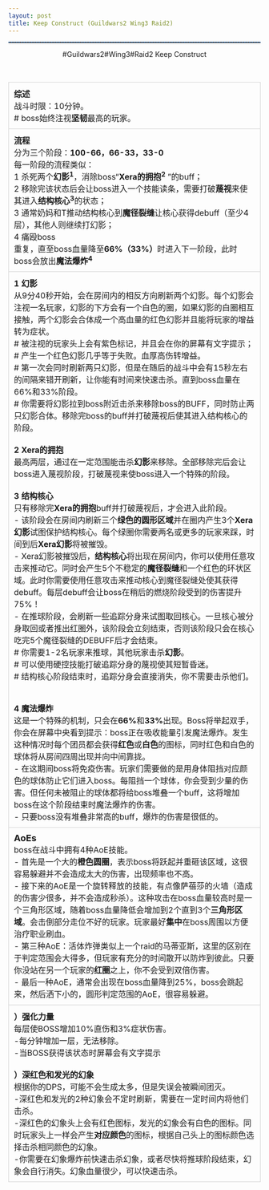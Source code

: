```yaml
---
layout: post
title: Keep Construct (Guildwars2 Wing3 Raid2)
---
```

<hr style="height:1px;border:none;border-top:1px dashed #0066CC;" />
<p align="center">#Guildwars2#Wing3#Raid2 Keep Construct</p>
<div>
<span><div><br/></div><table style="border-collapse: collapse; table-layout: fixed;width:100%;"><tr><td style="border-style:solid;border-width:1px;border-color:rgb(211,211,211);padding:10px;margin:0px;width:99.88974641675854%;"><div><span style="font-size: 16px;"><b>综述</b></span></div><div><span style="font-size: 16px;">战斗时限：10分钟。  </span></div><div><span style="font-size: 16px;"># boss始终注视<b>坚韧</b>最高的玩家。</span></div></td></tr><tr><td style="border-style:solid;border-width:1px;border-color:rgb(211,211,211);padding:10px;margin:0px;width:100%;"><div><span style="font-size: 16px;"><b>流程</b></span></div><div><span style="font-size: 16px;">分为三个阶段：<b>100-66，</b><b>66-33，</b><b>33-0</b></span></div><div><span style="font-size: 16px;">每一阶段的流程类似：</span></div><div><span style="font-size: 16px;">1 杀死两个<b>幻影<sup>1</sup></b>，</span><span style="font-size: 16px;">消除boss“</span><span style="font-size: 16px;"><b>Xera的拥抱<sup>2</sup></b></span> <span style="font-size: 16px;">”的buff；</span></div><div><span style="font-size: 16px;">2 移除完该状态后会让boss进入一个技能读条，需要打破<b>蔑视</b>来使其进入<b>结构核心<sup>3</sup></b>的状态；</span></div><div><span style="font-size: 16px;">3 通常奶妈和T推动结构核心到<b>魔径裂缝</b>让核心获得debuff（至少4层），其他人则继续打幻影；</span></div><div><span style="font-size: 16px;">4 痛殴boss</span></div><div><span style="font-size: 16px;">重复，直至boss血量降至<b>66%（33%）</b>时进入下一阶段，此时boss会放出<b>魔法爆炸<sup>4</sup></b></span></div></td></tr><tr><td style="border-style:solid;border-width:1px;border-color:rgb(211,211,211);padding:10px;margin:0px;width:100%;"><div><b><span style="font-size: 16px;">1 幻影</span></b></div><div><span style="font-size: 16px;">从9分40秒开始，会在房间内的相反方向刷新两个幻影。每个幻影会注视一名玩家，幻影的下方会有一个白色的圈，如果幻影的白圈相互接触，两个幻影会合体成一个高血量的红色幻影并且能将玩家的增益转为症状。</span></div><div><span style="font-size: 16px;"># 被注视的玩家头上会有紫色标记，并且会在你的屏幕有文字提示；</span></div><div><span style="font-size: 16px;"># 产生一个红色幻影几乎等于失败。血厚高伤转增益。</span></div><div><span style="font-size: 16px;"># 第一次会同时刷新两只幻影，但是在随后的战斗中会有15秒左右的间隔来错开刷新，让你能有时间来快速击杀。直到boss血量在66%和33%阶段。</span></div><div><span style="font-size: 16px;"># 你需要将幻影拉到boss附近击杀来移除boss的BUFF，同时防止两只幻影合体。移除完boss的buff并打破蔑视后使其进入结构核心的阶段。</span></div><div><span style="font-size: 16px;"><br/></span></div><div><b><span style="font-size: 16px;">2 Xera的拥抱</span></b></div><div><span style="font-size: 16px;">最高两层，通过在一定范围能击杀<b>幻影</b>来移除。全部移除完后会让boss进入蔑视阶段，打破蔑视来使boss进入一个特殊的阶段。</span></div><div><span style="font-size: 16px;"><br/></span></div><div><b><span style="font-size: 16px;">3 结构核心</b></span></div><div><span style="font-size: 16px;">只有移除完<b>Xera的拥抱</b>buff并打破蔑视后，才会进入此阶段。</span></div><div><span style="font-size: 16px;">- 该阶段会在房间内刷新三个<b>绿色的圆形区域</b>并在圈内产生3个<b>Xera幻影</b>试图保护结构核心。每个绿圈你需要两名或更多的玩家来踩，时间到后<b>Xera幻影</b>将被摧毁。   </span></div><div><span style="font-size: 16px;">- Xera幻影被摧毁后，<b>结构核心</b>将出现在房间内，你可以使用任意攻击来推动它。同时会产生5个不稳定的<b>魔径裂缝</b>和一个红色的环状区域。此时你需要使用任意攻击来推动核心到魔径裂缝处使其获得debuff。每层debuff会让boss在稍后的燃烧阶段受到的伤害提升75%！   </span></div><div><span style="font-size: 16px;">- 在推球阶段，会刷新一些追踪分身来试图取回核心。一旦核心被分身取回或者推出红圈外，该阶段会立刻结束，否则该阶段只会在核心吃完5个魔径裂缝的DEBUFF后才会结束。</span></div><div><span style="font-size: 16px;"># 你需要1-2名玩家来推球，其他玩家击杀<b>幻影</b>。   </span></div><div><span style="font-size: 16px;"># 可以使用硬控技能打破追踪分身的蔑视使其短暂昏迷。</span></div><div><span style="font-size: 16px;"># 结构核心阶段结束时，追踪分身会直接消失，你不需要击杀他们。</span></div><div><span style="font-size: 16px;"><br/></span></div><div><br/></div><div><b><span style="font-size: 16px;">4 魔法爆炸</span></b></div><div><span style="font-size: 16px;">这是一个特殊的机制，只会在<b>66%</b>和<b>33%</b>出现。Boss将举起双手，你会在屏幕中央看到提示：boss正在吸收能量引发魔法爆炸。发生这种情况时每个团员都会获得<b>红色</b>或<b>白色</b>的图标，同时红色和白色的球体将从房间四周出现并向中间靠拢。</span></div><div><span style="font-size: 16px;">- 在这期间boss将免疫伤害。玩家们需要做的是用身体阻挡对应颜色的球体防止它们进入boss。每阻挡一个球体，你会受到少量的伤害。但任何未被阻止的球体都将给boss堆叠一个buff，这将增加boss在这个阶段结束时魔法爆炸的伤害。</span></div><div><span style="font-size: 16px;">- 只要boss没有堆叠非常高的buff，爆炸的伤害是很低的。</span></div></td></tr><tr><td style="border-style:solid;border-width:1px;border-color:rgb(211,211,211);padding:10px;margin:0px;width:100%;"><div><b><font size="4">AoEs</font></b></div><div><span style="font-size: 16px;">boss在战斗中拥有4种AoE技能。</span></div><div><span style="font-size: 16px;">- 首先是一个大的<b>橙色圆圈</b>，表示boss将跃起并重砸该区域，这很容易躲避并不会造成太大的伤害，出现频率也不高。</span></div><div><span style="font-size: 16px;">- 接下来的AoE是一个旋转释放的技能，有点像萨蓓莎的火墙（造成的伤害少很多，并不会造成秒杀）。这种攻击在boss血量较高时是一个三角形区域，随着boss血量降低会增加到2个直到3个<b>三角形区域</b>。会击倒部分走位不好的玩家。玩家最好<b>集中</b>在boss周围以方便治疗职业刷血。</span></div><div><span style="font-size: 16px;">- 第三种AoE：活体炸弹类似上一个raid的马蒂亚斯，这里的区别在于判定范围会大得多，但玩家有充分的时间散开以防炸到彼此。只要你没站在另一个玩家的<b>红圈</b>之上，你不会受到双倍伤害。</span></div><div><span style="font-size: 16px;">- 最后一种AoE，通常会出现在boss血量降到25%，boss会跳起来，然后洒下小的，圆形判定范围的AoE，很容易躲避。</span></div></td></tr><tr><td style="border-style:solid;border-width:1px;border-color:rgb(211,211,211);padding:10px;margin:0px;width:100%;"><div><span style="font-size: 16px;"><b>）强化力量</b></span></div><div><span style="font-size: 16px;">每层使BOSS增加10%直伤和3%症状伤害。</span></div><div><span style="font-size: 16px;">-每分钟增加一层，无法移除。</span></div><div><span style="font-size: 16px;">-当BOSS获得该状态时屏幕会有文字提示</span></div><div><span style="font-size: 16px;"><b><br/></b></span></div><div><span style="font-size: 16px;"><b>）深红色和发光的幻象</b></span></div><div><span style="font-size: 16px;">根据你的DPS，可能不会生成太多，但是失误会被瞬间团灭。</span></div><div><span style="font-size: 16px;">-深红色和发光的2种幻象会不定时刷新，需要在一定时间内将他们击杀。</span></div><div><span style="font-size: 16px;">-深红色的幻象头上会有红色图标，发光的幻象会有白色的图标。同时玩家头上一样会产生<b>对应颜色</b>的图标，根据自己头上的图标颜色选择击杀相同颜色的幻象。</span></div><div><span style="font-size: 16px;">-你需要在幻象爆炸前快速击杀幻象，或者尽快将推球阶段结束，幻象会自行消失。幻象血量很少，可以快速击杀。</span></div></td></tr></table><div><br/></div></span>
</div>
